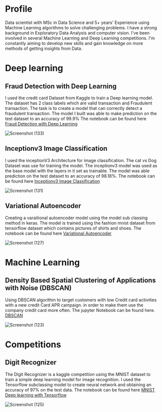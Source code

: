 <h1>Profile</h1>
Data scientist with MSc in Data Science and 5+ years' Experience using Machine Learning algorithms to solve challenging problems. I have a strong background in Exploratory Data Analysis and computer vision. I’ve been involved in several Machine Learning and Deep Learning competitions. I'm constantly aiming to develop new skills and gain knowledge on more methods of getting insights from Data.

<h1>Deep learning</h1>
<h2> Fraud Detection with Deep Learning</h2>
I used the credit card Dataset from Kaggle to train a Deep learning model. The dataset has 2 class labels which are valid transaction and Fraudulent transaction. The task is to create a model that can correctly detect a fraudulent transaction. The model I built was able to make prediction on the test dataset to an accuracy of 99.9%
The notebook can be found here
<a href='https://nbviewer.org/github/Ayoola17/Deep-learning-Notebook/blob/main/Deep%20learning/Fraud_detection_with_Deep_learning_.ipynb'>Fraud Detection with Deep Learning</a>

![Screenshot (133)](https://user-images.githubusercontent.com/16554628/210299194-b44441c0-2ce0-4a06-89b3-abe98f70cabc.png)

<h2>Inceptionv3 Image Classification</h2>
I used the inceptionV3 Architecture for image classification. The cat vs Dog Dataset was use for training the model. The inceptionv3 model was used as the base model with the layers in it set as trainable. The model was able prediction on the test dataset to an accuracy of 98.18%. The notebook can be found here
<a href='https://github.com/Ayoola17/Deep-learning-Notebook/blob/main/Deep%20learning/Inceptionv3_image_classification.ipynb'>Inceptionv3 Image Classification</a>

![Screenshot (131)](https://user-images.githubusercontent.com/16554628/210192995-f5b9f0df-e79b-4407-8b4b-05af9e8daadc.png)

<h2> Variational Autoencoder</h2>
Creating a varaitional autoencoder model using the model sub classing method in keras. The model is trained using the fashion mnist dataset from tensorflow dataset which contains pictures of shirts and shoes. The notebook can be found here
<a href='https://github.com/Ayoola17/Deep-learning-Notebook/blob/main/Deep%20learning/VAE_subclassing.ipynb'> Variational Autoencoder</a>

![Screenshot (127)](https://user-images.githubusercontent.com/16554628/210160344-6bfe6f18-d57e-4811-b4fb-e298fc840e9e.png)


<h1>Machine Learning</h1>
<h2>Density Based Spatial Clustering of Applications with Noise (DBSCAN)</h2>
Using DBSCAN algorithm to target customers with low Credit card activities with a new credit Card APR campaign. in order to make them use the company credit card more often. The jupyter Notebook can be found here.
<a href='https://nbviewer.org/github/Ayoola17/Machine-learning-Notebook/blob/main/Machine%20learning%20notebook/Unsupervised%20ML/dbscan.ipynb'>DBSCAN</a>

![Screenshot (123)](https://user-images.githubusercontent.com/16554628/210121852-aa5e9287-840f-4da7-9a8a-b7c4b171e2eb.png)

<h1>Competitions</h1>
<h2> Digit Recognizer</h2>
The Digit Recognizer is a kaggle competition using the MNIST dataset to train a simple deep learning model for image recognition. I used the Tensorflow subclassing model to create neural network and obtaining an accuracy of 97% on the test data. The notebook can be found here
<a href='https://github.com/Ayoola17/competion-notebook/blob/bf92182108e962e8b8dab3eeaba52bf0259772f5/MNIST%20simple%20Deep%20learning%20with%20Tensorflow.ipynb'>MNIST Deep learning with Tensorflow</a> 


![Screenshot (125)](https://user-images.githubusercontent.com/16554628/210122173-745e3eb2-5e4b-4a8b-941d-549270dcb92f.png)



